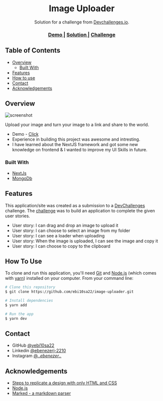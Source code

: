 <!-- Please update value in the {}  -->

<h1 align="center">Image Uploader</h1>

<div align="center">
   Solution for a challenge from  <a href="http://devchallenges.io" target="_blank">Devchallenges.io</a>.
</div>

<div align="center">
  <h3>
    <a href="https://image-uploader-alpha.vercel.app">
      Demo
    </a>
    <span> | </span>
    <a href="https://github.com/ebi10sa22/image-uploader">
      Solution
    </a>
    <span> | </span>
    <a href="https://devchallenges.io/challenges/O2iGT9yBd6xZBrOcVirx">
      Challenge
    </a>
  </h3>
</div>

<!-- TABLE OF CONTENTS -->

## Table of Contents

- [Overview](#overview)
  - [Built With](#built-with)
- [Features](#features)
- [How to use](#how-to-use)
- [Contact](#contact)
- [Acknowledgements](#acknowledgements)

<!-- OVERVIEW -->

## Overview

![screenshot](https://user-images.githubusercontent.com/16707738/92399059-5716eb00-f132-11ea-8b14-bcacdc8ec97b.png)

Upload your image and turn your image to a link and share to the world.

- Demo - <a href="https://image-uploader-alpha.vercel.app">Click</a>
- Experience in building this project was awesome and intresting.
- I have learned about the NextJS framework and got some new knowledge on frontend & I wanted to improve my UI Skills in future.

### Built With

<!-- This section should list any major frameworks that you built your project using. Here are a few examples.-->

- [NextJs](https://nextjs.org/)
- [MongoDb](https://www.mongodb.com/)

## Features

<!-- List the features of your application or follow the template. Don't share the figma file here :) -->

This application/site was created as a submission to a [DevChallenges](https://devchallenges.io/challenges) challenge. The [challenge](https://devchallenges.io/challenges/O2iGT9yBd6xZBrOcVirx) was to build an application to complete the given user stories.

- User story: I can drag and drop an image to upload it
- User story: I can choose to select an image from my folder
- User story: I can see a loader when uploading
- User story: When the image is uploaded, I can see the image and copy it
- User story: I can choose to copy to the clipboard

## How To Use

<!-- Example: -->

To clone and run this application, you'll need [Git](https://git-scm.com) and [Node.js](https://nodejs.org/en/download/) (which comes with [yarn](http://yarnpkg.com)) installed on your computer. From your command line:

```bash
# Clone this repository
$ git clone https://github.com/ebi10sa22/image-uploader.git

# Install dependencies
$ yarn add

# Run the app
$ yarn dev
```

## Contact

<!-- - Website [your-website.com](https://{your-web-site-link}) -->

- GitHub [@yebi10sa22](https://github.com/ebi10sa22)
- Linkedin [@ebenezerj-2210](https://www.linkedin.com/in/ebenezerj-2210/)
- Instagram [@_._._ebenezer_._._](https://www.instagram.com/_._._ebenezer_._._/)

## Acknowledgements

<!-- This section should list any articles or add-ons/plugins that helps you to complete the project. This is optional but it will help you in the future. For example -->

- [Steps to replicate a design with only HTML and CSS](https://devchallenges-blogs.web.app/how-to-replicate-design/)
- [Node.js](https://nodejs.org/)
- [Marked - a markdown parser](https://github.com/chjj/marked)
